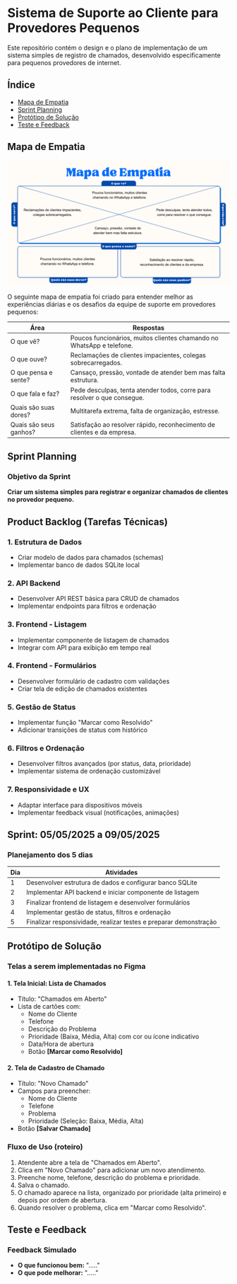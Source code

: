 # Sistema de Suporte ao Cliente para Provedores Pequenos

Este repositório contém o design e o plano de implementação de um sistema simples de registro de chamados, desenvolvido especificamente para pequenos provedores de internet.

## Índice
- [Mapa de Empatia](#mapa-de-empatia)
- [Sprint Planning](#sprint-planning)
- [Protótipo de Solução](#protótipo-de-solução)
- [Teste e Feedback](#teste-e-feedback)

## Mapa de Empatia

![Mapa de Empatia](Mapa%20de%20Empatia.png)

O seguinte mapa de empatia foi criado para entender melhor as experiências diárias e os desafios da equipe de suporte em provedores pequenos:

| Área | Respostas |
|------|-----------|
| O que vê? | Poucos funcionários, muitos clientes chamando no WhatsApp e telefone. |
| O que ouve? | Reclamações de clientes impacientes, colegas sobrecarregados. |
| O que pensa e sente? | Cansaço, pressão, vontade de atender bem mas falta estrutura. |
| O que fala e faz? | Pede desculpas, tenta atender todos, corre para resolver o que consegue. |
| Quais são suas dores? | Multitarefa extrema, falta de organização, estresse. |
| Quais são seus ganhos? | Satisfação ao resolver rápido, reconhecimento de clientes e da empresa. |

## Sprint Planning

### Objetivo da Sprint
**Criar um sistema simples para registrar e organizar chamados de clientes no provedor pequeno.**


## Product Backlog (Tarefas Técnicas)

### 1. Estrutura de Dados
- Criar modelo de dados para chamados (schemas)
- Implementar banco de dados SQLite local

### 2. API Backend
- Desenvolver API REST básica para CRUD de chamados
- Implementar endpoints para filtros e ordenação

### 3. Frontend - Listagem
- Implementar componente de listagem de chamados
- Integrar com API para exibição em tempo real

### 4. Frontend - Formulários
- Desenvolver formulário de cadastro com validações
- Criar tela de edição de chamados existentes

### 5. Gestão de Status
- Implementar função "Marcar como Resolvido" 
- Adicionar transições de status com histórico

### 6. Filtros e Ordenação
- Desenvolver filtros avançados (por status, data, prioridade)
- Implementar sistema de ordenação customizável

### 7. Responsividade e UX
- Adaptar interface para dispositivos móveis
- Implementar feedback visual (notificações, animações)

## Sprint: **05/05/2025 a 09/05/2025**

### Planejamento dos 5 dias

| Dia | Atividades |
|-----|------------|
| 1 | Desenvolver estrutura de dados e configurar banco SQLite |
| 2 | Implementar API backend e iniciar componente de listagem |
| 3 | Finalizar frontend de listagem e desenvolver formulários |
| 4 | Implementar gestão de status, filtros e ordenação |
| 5 | Finalizar responsividade, realizar testes e preparar demonstração 
## Protótipo de Solução

### Telas a serem implementadas no Figma

#### 1. Tela Inicial: Lista de Chamados
* Título: "Chamados em Aberto"
* Lista de cartões com:
   * Nome do Cliente
   * Telefone
   * Descrição do Problema
   * Prioridade (Baixa, Média, Alta) com cor ou ícone indicativo
   * Data/Hora de abertura
   * Botão **[Marcar como Resolvido]**

#### 2. Tela de Cadastro de Chamado
* Título: "Novo Chamado"
* Campos para preencher:
   * Nome do Cliente
   * Telefone
   * Problema
   * Prioridade (Seleção: Baixa, Média, Alta)
* Botão **[Salvar Chamado]**

### Fluxo de Uso (roteiro)
1. Atendente abre a tela de "Chamados em Aberto".
2. Clica em "Novo Chamado" para adicionar um novo atendimento.
3. Preenche nome, telefone, descrição do problema e prioridade.
4. Salva o chamado.
5. O chamado aparece na lista, organizado por prioridade (alta primeiro) e depois por ordem de abertura.
6. Quando resolver o problema, clica em "Marcar como Resolvido".

## Teste e Feedback

### Feedback Simulado
* **O que funcionou bem:** "....."
* **O que pode melhorar:** "....."